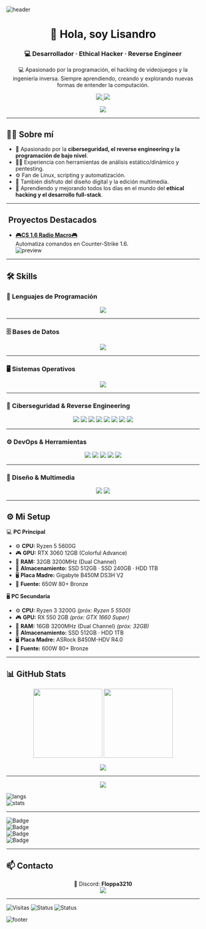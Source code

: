 ![header](https://capsule-render.vercel.app/api?type=waving&color=gradient&height=200&section=header&text=Lisandro&fontSize=60&animation=fadeIn&fontAlignY=35&desc=Hacking%20|%20Reverse%20Engineering%20|%20Code%20Wizard&descAlignY=55&descAlign=50)

<h1 align="center">👋 Hola, soy Lisandro</h1>
<h3 align="center">💻 Desarrollador · Ethical Hacker · Reverse Engineer</h3>

<p align="center">
  💻 Apasionado por la programación, el hacking de videojuegos y la ingeniería inversa.  
  Siempre aprendiendo, creando y explorando nuevas formas de entender la computación.  
</p>

<p align="center">
  <a href="https://discord.gg/B8Nm8Ewggg">
    <img src="https://img.shields.io/badge/Discord-Floppa3210-7289da?style=for-the-badge&logo=discord&logoColor=white" />
  </a>
  <a href="https://steamcommunity.com/id/MILEIFAN/">
    <img src="https://img.shields.io/badge/Steam-Profile-000000?style=for-the-badge&logo=steam&logoColor=white" />
  </a>
</p>

<p align="center">
  <img src="https://readme-typing-svg.herokuapp.com?font=Fira+Code&size=25&duration=3500&pause=1000&color=00FF99&center=true&vCenter=true&width=700&lines=💀+Cheater;🔍+Ingeniería+Inversa;⚡+C%2B%2B+·+Python+·+ASM;🚀+Siempre+aprendiendo" />
</p>

---

## 🧑‍💻 Sobre mí

- 🚀 Apasionado por la **ciberseguridad, el reverse engineering y la programación de bajo nivel**.  
- 🕵️‍♂️ Experiencia con herramientas de análisis estático/dinámico y pentesting.  
- ⚙️ Fan de Linux, scripting y automatización.  
- 🎨 También disfruto del diseño digital y la edición multimedia.  
- 🌱 Aprendiendo y mejorando todos los días en el mundo del **ethical hacking y el desarrollo full-stack**.


---

## ​ Proyectos Destacados

- **[🎮CS 1.6 Radio Macro🎮](https://github.com/lisandro-bat/spammer-radio)**  
  Automatiza comandos en Counter-Strike 1.6.  
  ![preview](https://raw.githubusercontent.com/lisandro-bat/spammer-radio/main/demo.gif)


---

## 🛠️ Skills

### 📌 Lenguajes de Programación
<p align="center">
  <img src="https://skillicons.dev/icons?i=python,cpp,html" />
</p>

---

### 🗄️ Bases de Datos
<p align="center">
  <img src="https://skillicons.dev/icons?i=mysql,mongodb" />
</p>

---

### 🖥️ Sistemas Operativos
<p align="center">
  <img src="https://skillicons.dev/icons?i=linux,windows,android" />
</p>

---

### 🔐 Ciberseguridad & Reverse Engineering
<p align="center">
  <img src="https://skillicons.dev/icons?i=wireshark" />
  <img src="https://img.shields.io/badge/Nmap-%23013243.svg?logo=nmap&logoColor=white&style=for-the-badge" />
  <img src="https://img.shields.io/badge/Burp_Suite-%23FF5722.svg?logo=burpsuite&logoColor=white&style=for-the-badge" />
  <img src="https://img.shields.io/badge/Aircrack--ng-%23007ACC.svg?logo=linux&logoColor=white&style=for-the-badge" />
  <img src="https://img.shields.io/badge/IDA_Pro-%23000000.svg?style=for-the-badge&logoColor=white" />
  <img src="https://img.shields.io/badge/Ghidra-%23FF0000.svg?style=for-the-badge&logoColor=white" />
  <img src="https://img.shields.io/badge/x64dbg-%23000000.svg?style=for-the-badge&logoColor=white" />
  <img src="https://img.shields.io/badge/Cheat%20Engine-%2300BFFF.svg?style=for-the-badge&logoColor=white" />
</p>

---

### ⚙️ DevOps & Herramientas
<p align="center">
  <img src="https://skillicons.dev/icons?i=docker,git,github,vscode,visualstudio" />
  <img src="https://img.shields.io/badge/PowerShell-%235391FE.svg?logo=powershell&logoColor=white&style=for-the-badge" />
  <img src="https://img.shields.io/badge/OpenVPN-%23EA7E20.svg?logo=openvpn&logoColor=white&style=for-the-badge" />
  <img src="https://img.shields.io/badge/Anydesk-%23EF443B.svg?logo=anydesk&logoColor=white&style=for-the-badge" />
  <img src="https://img.shields.io/badge/TeamViewer-%230066CC.svg?logo=teamviewer&logoColor=white&style=for-the-badge" />
</p>

---

### 🎨 Diseño & Multimedia
<p align="center">
  <img src="https://skillicons.dev/icons?i=photoshop" />
  <img src="https://img.shields.io/badge/DaVinci%20Resolve-%23000000.svg?logo=davinciresolve&logoColor=blue&style=for-the-badge" />
</p>

---

## ⚙️ Mi Setup

💻 **PC Principal**  
- ⚙️ **CPU:** Ryzen 5 5600G  
- 🎮 **GPU:** RTX 3060 12GB (Colorful Advance)  
- 🧠 **RAM:** 32GB 3200MHz (Dual Channel)  
- 💾 **Almacenamiento:** SSD 512GB · SSD 240GB · HDD 1TB  
- 🖥️ **Placa Madre:** Gigabyte B450M DS3H V2  
- 🔌 **Fuente:** 650W 80+ Bronze  

🖥️ **PC Secundaria**  
- ⚙️ **CPU:** Ryzen 3 3200G *(próx: Ryzen 5 5500)*  
- 🎮 **GPU:** RX 550 2GB *(próx: GTX 1660 Super)*  
- 🧠 **RAM:** 16GB 3200MHz (Dual Channel) *(próx: 32GB)*  
- 💾 **Almacenamiento:** SSD 512GB · HDD 1TB  
- 🖥️ **Placa Madre:** ASRock B450M-HDV R4.0  
- 🔌 **Fuente:** 600W 80+ Bronze  

---

## 📊 GitHub Stats

<p align="center">
  <img src="https://github-readme-stats.vercel.app/api?username=lisandro-bat&show_icons=true&theme=radical" height="180">
  <img src="https://github-readme-stats.vercel.app/api/top-langs/?username=lisandro-bat&layout=compact&theme=radical" height="180">
</p>

<p align="center">
  <img src="https://github-profile-trophy.vercel.app/?username=lisandro-bat&theme=onedark&margin-w=15&margin-h=15">
</p>


---

<p align="center">
  <img src="https://streak-stats.demolab.com?user=lisandro-bat&theme=radical&hide_border=true" />
</p>

![langs](https://github-profile-summary-cards.vercel.app/api/cards/repos-per-language?username=lisandro-bat&theme=radical)  
![stats](https://github-profile-summary-cards.vercel.app/api/cards/stats?username=lisandro-bat&theme=radical)

---

![Badge](https://img.shields.io/badge/Reverse%20Engineer-%F0%9F%94%8D-critical?style=for-the-badge)  
![Badge](https://img.shields.io/badge/Code%20Wizard-%F0%9F%92%AB-blue?style=for-the-badge)  
![Badge](https://img.shields.io/badge/Ethical%20Hacker-%F0%9F%95%B5%EF%B8%8F-green?style=for-the-badge)  
![Badge](https://img.shields.io/badge/Open%20Source-%E2%9C%A8-orange?style=for-the-badge)



---

## 📫 Contacto

<p align="center">
  💬 Discord: <strong>Floppa3210</strong><br>
  <a href="https://steamcommunity.com/id/MILEIFAN/">
    <img src="https://img.shields.io/badge/Steam-000000?style=for-the-badge&logo=steam&logoColor=white" />
  </a>
</p>

---

![Visitas](https://komarev.com/ghpvc/?username=lisandro-bat&label=Profile%20Views&color=00ff99&style=flat)
![Status](https://img.shields.io/badge/Always%20Coding-%E2%9C%94-green?style=for-the-badge)
![Status](https://img.shields.io/badge/Hacker%20Mood-%F0%9F%92%80-blueviolet?style=for-the-badge)

![footer](https://capsule-render.vercel.app/api?type=waving&color=gradient&height=120&section=footer)
